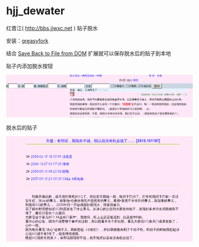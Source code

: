 hjj_dewater
===========

红晋江( http://bbs.jjwxc.net ) 贴子脱水
 
安装：[greasyfork](https://greasyfork.org/en/scripts/4073-hjj-dewater)

结合 [Save Back to File from DOM](https://addons.mozilla.org/zh-CN/firefox/addon/save-back-to-file-from-dom/?src=api) 扩展就可以保存脱水后的贴子到本地

贴子内添加脱水按钮

![form](dewater_form.png)

脱水后的贴子

![thread](dewater_thread.png)
